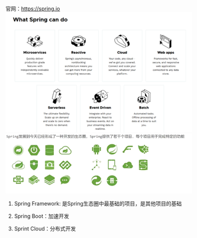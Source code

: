 官网：https://spring.io
![alt text](<assets/3. 初识Spring/image.png>)
![alt text](<assets/3. 初识Spring/image-1.png>)

1. Spring Framework: 是Spring生态圈中最基础的项目，是其他项目的基础

2. Spring Boot：加速开发

3. Sprint Cloud：分布式开发



